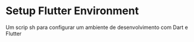 # Setup Flutter Environment
Um scrip sh para configurar um ambiente de desenvolvimento com Dart e Flutter
